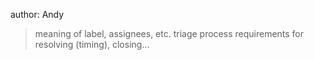 author:  Andy


> meaning of label, assignees, etc.
> triage process
> requirements for resolving (timing), closing... 
